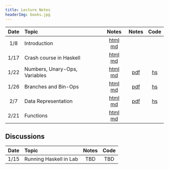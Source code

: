```yaml
---
title: Lecture Notes
headerImg: books.jpg
---
```


| Date       | Topic                         | Notes                  |  Notes      |  Code      |
|:----------:|:------------------------------|:----------------------:|:-----------:|:----------:|
| 1/8        | Introduction                  | [html][lec1] [md][md1] |             |            |
| 1/17       | Crash course in Haskell       | [html][lec2] [md][md2] |             |            |
| 1/22       | Numbers, Unary-Ops, Variables | [html][lec3] [md][md3] | [pdf][pdf3] | [hs][cod3] |
| 1/26       | Branches and Bin-Ops          | [html][lec4] [md][md4] | [pdf][pdf4] | [hs][cod4] |
| 2/7        | Data Representation           | [html][lec5] [md][md5] | [pdf][pdf5] | [hs][cod5] |
| 2/21       | Functions                     | [html][lec6] [md][md6] |             |            |

## Discussions

| Date       | Topic                    | Notes         |  Code      |
|:----------:|:-------------------------|:-------------:|:----------:|
| 1/15       | Running Haskell in Lab   | TBD           | TBD        |


[lec1]: lectures/01-introduction.html
[md1]: http://github.com/ucsd-progsys/131-web/blob/master/lectures/01-introduction.md

[lec2]: lectures/02-haskell.html
[md2]: http://github.com/ucsd-progsys/131-web/blob/master/lectures/02-haskell.md
[cod2]: static/hs/CrashCourse.hs

[lec3]: lectures/03-adder.html
[md3]: http://github.com/ucsd-progsys/131-web/blob/master/lectures/03-adder.md
[cod3]: https://github.com/ucsd-cse131/01-adder
[pdf3]: static/img/adder-notes.pdf

[lec4]: lectures/04-boa.html
[md4]:  http://github.com/ucsd-progsys/131-web/blob/master/lectures/04-boa.md
[cod4]: https://github.com/ucsd-cse131/04-boa
[pdf4]: static/img/boa-notes.pdf

[lec5]: lectures/05-cobra.html
[md5]:  http://github.com/ucsd-progsys/131-web/blob/master/lectures/05-cobra.md
[cod5]: https://github.com/ucsd-cse131/05-cobra
[pdf5]: static/img/cobra-notes.pdf

[lec6]: lectures/06-diamond.html
[md6]:  http://github.com/ucsd-progsys/131-web/blob/master/lectures/06-diamond.md
[cod6]: https://github.com/ucsd-cse131/06-diamondback
[pdf6]: static/img/06-diamond.pdf

[lec7]: lectures/07-egg-eater.html
[md7]: http://github.com/ucsd-progsys/131-web/blob/master/lectures/07-egg-eater.md

[lec8]: lectures/08-fer-de-lance.html
[md8]: http://github.com/ucsd-progsys/131-web/blob/master/lectures/08-fer-de-lance.md

[lec9]: lectures/09-garter.html
[md9]: http://github.com/ucsd-progsys/131-web/blob/master/lectures/09-garter.md
